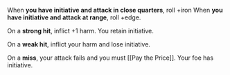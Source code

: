 When **you have initiative and attack in close quarters**, roll +iron When **you have initiative and attack at range**, roll +edge. 

On a **strong hit**, inflict +1 harm. You retain initiative. 

On a **weak hit**, inflict your harm and lose initiative. 

On a **miss**, your attack fails and you must [[Pay the Price]]. Your foe has initiative.